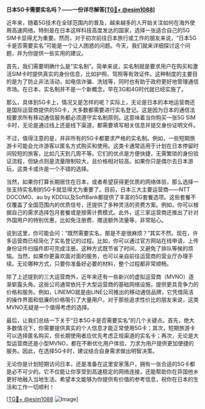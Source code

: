 **日本5G卡需要实名吗？——一份详尽解答[[TG💪+ @esim1088](https://t.me/s/esim1088)]**

近年来，随着5G技术在全球范围内的普及，越来越多的人开始关注如何在海外使用高速网络。特别是在日本这样科技高度发达的国家，选择一张适合自己的5G SIM卡显得尤为重要。然而，对于初次前往日本旅行或工作的朋友来说，“日本5G卡是否需要实名”可能是一个让人困惑的问题。今天，我们就来详细探讨这个问题，并为你提供一些实用的建议。

首先，我们需要明确什么是“实名制”。简单来说，实名制就是要求用户在购买和激活SIM卡时提供真实的身份信息，比如护照、驾照等有效证件。这种制度的主要目的是为了防止非法活动，如电信诈骗、洗钱等，同时也有助于政府更好地管理通信市场。在日本，实名制并不是一个新概念，早在3G和4G时代就已经实施了。

那么，具体到5G卡上，情况又是怎样的呢？实际上，无论是日本的本地运营商还是国际运营商提供的5G卡，大多数都需要进行实名登记。这是因为日本的通信法规要求所有移动通信服务都必须遵守实名制原则。这意味着当你购买一张5G SIM卡时，无论是通过线上还是线下渠道，都需要填写相关信息并提交身份证明文件。

不过，值得注意的是，并非所有的5G卡都要求严格的实名制。例如，一些短期旅游卡可能会允许游客以匿名方式购买和使用。这类卡通常适用于计划在日本停留时间较短的旅客，比如几天到几周不等。它们的优点是方便快捷，无需繁琐的身份验证流程，但缺点则是流量限制较大，且价格相对较高。如果你只是偶尔去日本游玩，这类卡或许是一个不错的选择。

当然，如果你打算长期居住在日本，或者希望获得更优质的网络体验，那么选择一张支持实名制的5G卡就显得尤为重要了。目前，日本三大主要运营商——NTT DOCOMO、au by KDDI以及SoftBank都提供了丰富的5G套餐选项。这些套餐不仅覆盖了全国范围内的优质信号，还提供了多种灵活的资费方案。例如，你可以根据自己的需求选择包月套餐或是按需计费模式。此外，这三家运营商还推出了针对外国用户的特别优惠，比如免注册费、赠送额外流量等，非常贴心。

说到这里，你可能会问：“既然需要实名，那是不是很麻烦？”其实不然。现在，许多运营商已经简化了实名登记的过程。比如，你可以通过官方网站在线申请，上传身份证件扫描件即可完成注册。这种方式既节省了时间，又避免了排队等候的烦恼。当然，如果你更喜欢面对面的服务，也可以亲自前往运营商的营业厅办理手续。无论哪种方式，只要你准备好必要的材料，整个过程都非常顺畅。

除了上述提到的三大运营商外，近年来还有一些新兴的虚拟运营商（MVNO）逐渐崭露头角。这些公司通常依托于大型运营商的基础网络设施，提供更具竞争力的价格和服务。例如，LINEMO就是由LINE公司推出的移动通信品牌，它凭借简洁的操作界面和低廉的价格吸引了大量用户。对于那些追求性价比的朋友来说，这类MVNO无疑是一个值得考虑的选择。

最后，让我们总结一下关于“日本5G卡是否需要实名”的几个关键点。首先，绝大多数情况下，你需要提供真实的个人信息才能正常使用5G卡；其次，短期旅游卡可以选择匿名购买，但长期使用者应优先考虑正规渠道的实名卡；再次，无论是大型运营商还是小型MVNO，都在不断优化用户体验，力求为用户提供更加便捷的服务。因此，在选择5G卡时，建议结合自身需求做出明智决策。

无论你是计划短期访问日本，还是准备在这里安家落户，拥有一张合适的5G卡都是必不可少的。它不仅能让你享受到高速稳定的网络连接，还能帮助你在异国他乡更好地融入当地生活。希望本文能够为你提供有价值的参考信息，祝你在日本的生活和工作一切顺利！

[[TG💪+ @esim1088](https://t.me/s/esim1088) ![Image](https://i.postimg.cc/4NQfJmqS/Snipaste-2025-05-13-00-14-12.png)]